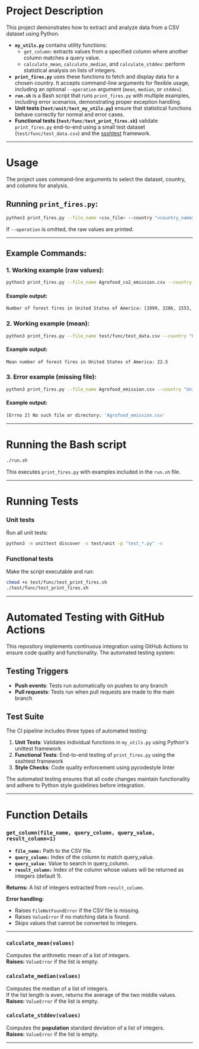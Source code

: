 # Project Description
This project demonstrates how to extract and analyze data from a CSV dataset using Python.  

- **`my_utils.py`** contains utility functions:
  - `get_column`: extracts values from a specified column where another column matches a query value.
  - `calculate_mean`, `calculate_median`, and `calculate_stddev`: perform statistical analysis on lists of integers.  
- **`print_fires.py`** uses these functions to fetch and display data for a chosen country. It accepts command-line arguments for flexible usage, including an optional `--operation` argument (`mean`, `median`, or `stddev`).  
- **`run.sh`** is a Bash script that runs `print_fires.py` with multiple examples, including error scenarios, demonstrating proper exception handling.  
- **Unit tests (`test/unit/test_my_utils.py`)** ensure that statistical functions behave correctly for normal and error cases.  
- **Functional tests (`test/func/test_print_fires.sh`)** validate `print_fires.py` end-to-end using a small test dataset (`test/func/test_data.csv`) and the [ssshtest](https://github.com/ryanlayer/ssshtest) framework.

---

# Usage
The project uses command-line arguments to select the dataset, country, and columns for analysis.

## Running `print_fires.py`:
```bash
python3 print_fires.py --file_name <csv_file> --country "<country_name>" --country_column <column_index> --fires_column <column_index> [--operation mean|median|stddev]
```

If `--operation` is omitted, the raw values are printed.

---

## Example Commands:

### 1. Working example (raw values):

```bash
python3 print_fires.py --file_name Agrofood_co2_emission.csv --country "United States of America" --country_column 0 --fires_column 3
```

#### Example output:

```bash
Number of forest fires in United States of America: [1999, 3286, 1553, ...]
```

### 2. Working example (mean):

```bash
python3 print_fires.py --file_name test/func/test_data.csv --country "United States of America" --country_column 0 --fires_column 3 --operation mean
```

#### Example output:

```bash
Mean number of forest fires in United States of America: 22.5
```

### 3. Error example (missing file):

```bash
python3 print_fires.py --file_name Agrofood_emission.csv --country "United States of America" --country_column 0 --fires_column 3
```

#### Example output:

```bash
[Errno 2] No such file or directory: 'Agrofood_emission.csv'
```

---

# Running the Bash script

```bash
./run.sh
```

This executes `print_fires.py` with examples included in the `run.sh` file.

---

# Running Tests

### Unit tests

Run all unit tests:

```bash
python3 -m unittest discover -s test/unit -p "test_*.py" -v
```

### Functional tests

Make the script executable and run:

```bash
chmod +x test/func/test_print_fires.sh
./test/func/test_print_fires.sh
```

---

# Automated Testing with GitHub Actions

This repository implements continuous integration using GitHub Actions to ensure code quality and functionality. The automated testing system:

## Testing Triggers
- **Push events**: Tests run automatically on pushes to any branch
- **Pull requests**: Tests run when pull requests are made to the main branch

## Test Suite
The CI pipeline includes three types of automated testing:

1. **Unit Tests**: Validates individual functions in `my_utils.py` using Python's unittest framework
2. **Functional Tests**: End-to-end testing of `print_fires.py` using the ssshtest framework
3. **Style Checks**: Code quality enforcement using pycodestyle linter

The automated testing ensures that all code changes maintain functionality and adhere to Python style guidelines before integration.

---

# Function Details

### `get_column(file_name, query_column, query_value, result_column=1)`

- **`file_name:`** Path to the CSV file.
- **`query_column:`** Index of the column to match query_value.
- **`query_value:`** Value to search in query_column.
- **`result_column:`** Index of the column whose values will be returned as integers (default 1).

**Returns:** A list of integers extracted from `result_column`.

**Error handling:**
- Raises `FileNotFoundError` if the CSV file is missing.
- Raises `ValueError` if no matching data is found.
- Skips values that cannot be converted to integers.

---

### `calculate_mean(values)`

Computes the arithmetic mean of a list of integers.  
**Raises:** `ValueError` if the list is empty.

### `calculate_median(values)`

Computes the median of a list of integers.  
If the list length is even, returns the average of the two middle values.  
**Raises:** `ValueError` if the list is empty.

### `calculate_stddev(values)`

Computes the **population** standard deviation of a list of integers.  
**Raises:** `ValueError` if the list is empty.

---
